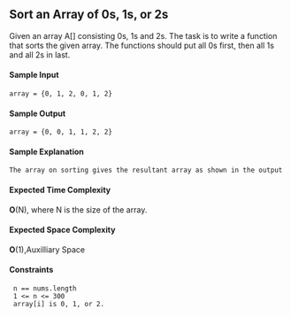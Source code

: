 ## **Sort an Array of 0s, 1s, or 2s**

Given an array A[] consisting 0s, 1s and 2s. The task is to write a function that sorts the given array. The functions should put all 0s first, then all 1s and all 2s in last.



#### **Sample Input**
	array = {0, 1, 2, 0, 1, 2}

	 

#### **Sample Output**
	array = {0, 0, 1, 1, 2, 2}

#### **Sample Explanation**
	The array on sorting gives the resultant array as shown in the output  

#### **Expected Time Complexity**
__O__(N), where N is the size of the array.
#### **Expected Space Complexity**
__O__(1),Auxilliary Space  

#### **Constraints**
	 n == nums.length
	 1 <= n <= 300
	 array[i] is 0, 1, or 2.



